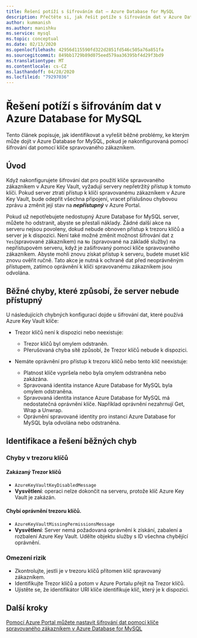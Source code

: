 ```yaml
---
title: Řešení potíží s šifrováním dat – Azure Database for MySQL
description: Přečtěte si, jak řešit potíže s šifrováním dat v Azure Database for MySQL
author: kummanish
ms.author: manishku
ms.service: mysql
ms.topic: conceptual
ms.date: 02/13/2020
ms.openlocfilehash: 42956d115590fd322d2851fd546c505a76a851fa
ms.sourcegitcommit: 849bb1729b89d075eed579aa36395bf4d29f3bd9
ms.translationtype: MT
ms.contentlocale: cs-CZ
ms.lasthandoff: 04/28/2020
ms.locfileid: "79297036"
---
```

# <a name="troubleshoot-data-encryption-in-azure-database-for-mysql"></a>Řešení potíží s šifrováním dat v Azure Database for MySQL

Tento článek popisuje, jak identifikovat a vyřešit běžné problémy, ke kterým může dojít v Azure Database for MySQL, pokud je nakonfigurovaná pomocí šifrování dat pomocí klíče spravovaného zákazníkem.

## <a name="introduction"></a>Úvod

Když nakonfigurujete šifrování dat pro použití klíče spravovaného zákazníkem v Azure Key Vault, vyžadují servery nepřetržitý přístup k tomuto klíči. Pokud server ztratí přístup k klíči spravovanému zákazníkem v Azure Key Vault, bude odepřít všechna připojení, vracet příslušnou chybovou zprávu a změnit její stav na ***nepřístupný*** v Azure Portal.

Pokud už nepotřebujete nedostupný Azure Database for MySQL server, můžete ho odstranit, abyste se přestali náklady. Žádné další akce na serveru nejsou povoleny, dokud nebude obnoven přístup k trezoru klíčů a server je k dispozici. Není také možné změnit možnost šifrování dat z `Yes`(spravované zákazníkem) na `No` (spravované na základě služby) na nepřístupovém serveru, když je zašifrovaný pomocí klíče spravovaného zákazníkem. Abyste mohli znovu získat přístup k serveru, budete muset klíč znovu ověřit ručně. Tato akce je nutná k ochraně dat před neoprávněným přístupem, zatímco oprávnění k klíči spravovanému zákazníkem jsou odvolána.

## <a name="common-errors-that-cause-the-server-to-become-inaccessible"></a>Běžné chyby, které způsobí, že server nebude přístupný

U následujících chybných konfigurací dojde u šifrování dat, které používá Azure Key Vault klíče:

- Trezor klíčů není k dispozici nebo neexistuje:
  - Trezor klíčů byl omylem odstraněn.
  - Přerušovaná chyba sítě způsobí, že Trezor klíčů nebude k dispozici.

- Nemáte oprávnění pro přístup k trezoru klíčů nebo tento klíč neexistuje:
  - Platnost klíče vypršela nebo byla omylem odstraněna nebo zakázána.
  - Spravovaná identita instance Azure Database for MySQL byla omylem odstraněna.
  - Spravovaná identita instance Azure Database for MySQL má nedostatečná oprávnění klíče. Například oprávnění nezahrnují Get, Wrap a Unwrap.
  - Oprávnění spravované identity pro instanci Azure Database for MySQL byla odvolána nebo odstraněna.

## <a name="identify-and-resolve-common-errors"></a>Identifikace a řešení běžných chyb

### <a name="errors-on-the-key-vault"></a>Chyby v trezoru klíčů

#### <a name="disabled-key-vault"></a>Zakázaný Trezor klíčů

- `AzureKeyVaultKeyDisabledMessage`
- **Vysvětlení**: operaci nelze dokončit na serveru, protože klíč Azure Key Vault je zakázán.

#### <a name="missing-key-vault-permissions"></a>Chybí oprávnění trezoru klíčů.

- `AzureKeyVaultMissingPermissionsMessage`
- **Vysvětlení**: Server nemá požadovaná oprávnění k získání, zabalení a rozbalení Azure Key Vault. Udělte objektu služby s ID všechna chybějící oprávnění.

### <a name="mitigation"></a>Omezení rizik

- Zkontrolujte, jestli je v trezoru klíčů přítomen klíč spravovaný zákazníkem.
- Identifikujte Trezor klíčů a potom v Azure Portalu přejít na Trezor klíčů.
- Ujistěte se, že identifikátor URI klíče identifikuje klíč, který je k dispozici.

## <a name="next-steps"></a>Další kroky

[Pomocí Azure Portal můžete nastavit šifrování dat pomocí klíče spravovaného zákazníkem v Azure Database for MySQL](howto-data-encryption-portal.md)
